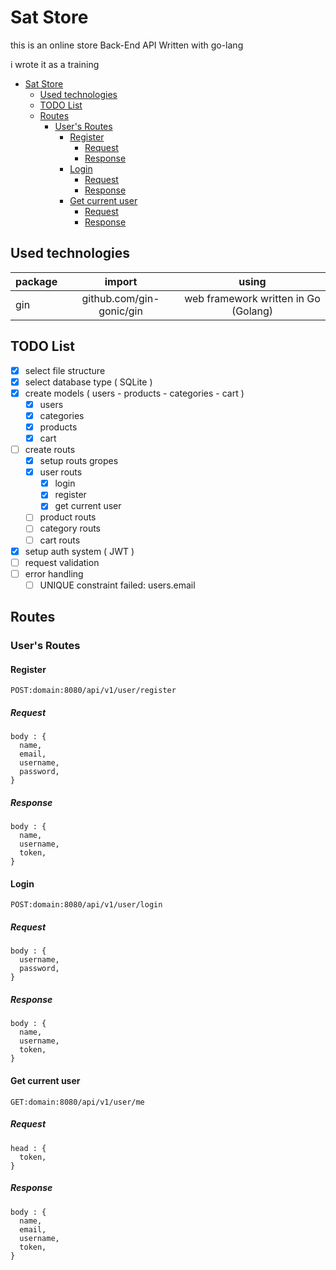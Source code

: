 # Sat Store

this is an online store Back-End API Written with go-lang 

i wrote it as a training 

- [Sat Store](#sat-store)
  - [Used technologies](#used-technologies)
  - [TODO List](#todo-list)
  - [Routes](#routes)
    - [User's Routes](#users-routes)
      - [Register](#register)
        - [Request](#request)
        - [Response](#response)
      - [Login](#login)
        - [Request](#request-1)
        - [Response](#response-1)
      - [Get current user](#get-current-user)
        - [Request](#request-2)
        - [Response](#response-2)

## Used technologies 

| package |          import          |                using                 |
| :------ | :----------------------: | :----------------------------------: |
| gin     | github.com/gin-gonic/gin | web framework written in Go (Golang) |

## TODO List 

- [x] select file structure 
- [x] select database type ( SQLite )
- [x] create models ( users - products - categories - cart )
  - [x] users 
  - [x] categories
  - [x] products
  - [x] cart
- [ ] create routs
  - [x] setup routs gropes
  - [x] user routs
    - [x] login
    - [x] register
    - [x] get current user
  - [ ] product routs
  - [ ] category routs
  - [ ] cart routs
- [x] setup auth system ( JWT )
- [ ] request validation
- [ ] error handling
  - [ ] UNIQUE constraint failed: users.email

## Routes 

### User's Routes 

#### Register
`POST:domain:8080/api/v1/user/register`

##### Request 
  ``` 
  body : {
    name,
    email,
    username,
    password,
  }
  ```

##### Response 
  ```
  body : {
    name,
    username,
    token,
  }
  ```

#### Login
`POST:domain:8080/api/v1/user/login`

##### Request 
  ``` 
  body : {
    username,
    password,
  }
  ```

##### Response 
  ```
  body : {
    name,
    username,
    token,
  }
  ```

#### Get current user 
`GET:domain:8080/api/v1/user/me`

##### Request 
  ``` 
  head : {
    token,
  }
  ```

##### Response 
  ```
  body : {
    name,
    email,
    username,
    token,
  }
  ```